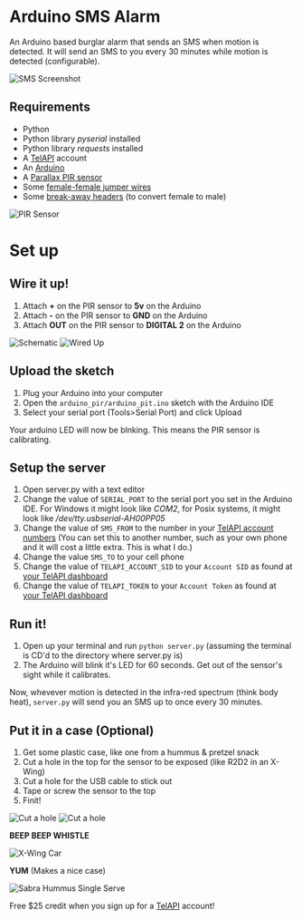 Arduino SMS Alarm
=================

An Arduino based burglar alarm that sends an SMS when motion is detected. 
It will send an SMS to you every 30 minutes while motion is detected (configurable).

![SMS Screenshot](https://raw.github.com/mattwilliamson/arduino-sms-alarm/master/action_shots/sms.png)


## Requirements

* Python
* Python library *pyserial* installed
* Python library *requests* installed
* A [TelAPI](http://goo.gl/A36VN) account
* An [Arduino](http://arduino.cc)
* A [Parallax PIR sensor](http://www.parallax.com/tabid/768/ProductID/83/Default.aspx)
* Some [female-female jumper wires](http://adafruit.com/products/266)
* Some [break-away headers](http://www.adafruit.com/products/400) (to convert female to male)

![PIR Sensor](https://raw.github.com/mattwilliamson/arduino-sms-alarm/master/action_shots/pir_sensor.png)


# Set up


## Wire it up!

1. Attach **+** on the PIR sensor to **5v** on the Arduino
1. Attach **-** on the PIR sensor to **GND** on the Arduino
1. Attach **OUT** on the PIR sensor to **DIGITAL 2** on the Arduino

![Schematic](https://raw.github.com/mattwilliamson/arduino-sms-alarm/master/action_shots/Schematic_bb.png)
![Wired Up](https://raw.github.com/mattwilliamson/arduino-sms-alarm/master/action_shots/wired_up.png)


## Upload the sketch

1. Plug your Arduino into your computer
1. Open the `arduino_pir/arduino_pit.ino` sketch with the Arduino IDE
1. Select your serial port (Tools>Serial Port) and click Upload

Your arduino LED will now be blnking. This means the PIR sensor is calibrating.


## Setup the server

1. Open server.py with a text editor
1. Change the value of `SERIAL_PORT` to the serial port you set in the Arduino IDE. For Windows it might look like *COM2*, for Posix systems, it might look like */dev/tty.usbserial-AH00PP05*
1. Change the value of `SMS_FROM` to the number in your [TelAPI account numbers](http://www.telapi.com/numbers/) (You can set this to another number, such as your own phone and it will cost a little extra. This is what I do.)
1. Change the value `SMS_TO` to your cell phone
1. Change the value of `TELAPI_ACCOUNT_SID` to your `Account SID` as found at [your TelAPI dashboard](http://www.telapi.com/dashboard)
1. Change the value of `TELAPI_TOKEN` to your `Account Token` as found at [your TelAPI dashboard](http://www.telapi.com/dashboard)

## Run it!

1. Open up your terminal and run `python server.py` (assuming the terminal is CD'd to the directory where server.py is)
1. The Arduino will blink it's LED for 60 seconds. Get out of the sensor's sight while it calibrates.


Now, whevever motion is detected in the infra-red spectrum (think body heat), `server.py` will send you an SMS up to once every 30 minutes.


## Put it in a case (Optional)

1. Get some plastic case, like one from a hummus & pretzel snack
1. Cut a hole in the top for the sensor to be exposed (like R2D2 in an X-Wing)
1. Cut a hole for the USB cable to stick out
1. Tape or screw the sensor to the top
1. Finit!

![Cut a hole](https://raw.github.com/mattwilliamson/arduino-sms-alarm/master/action_shots/case.png)
![Cut a hole](https://raw.github.com/mattwilliamson/arduino-sms-alarm/master/action_shots/complete.png)



**BEEP BEEP WHISTLE**

![X-Wing Car](https://raw.github.com/mattwilliamson/arduino-sms-alarm/master/action_shots/xwingcar.jpg)

**YUM** (Makes a nice case)

![Sabra Hummus Single Serve](https://raw.github.com/mattwilliamson/arduino-sms-alarm/master/action_shots/sabra.jpg)


Free $25 credit when you sign up for a [TelAPI](http://goo.gl/A36VN) account!



